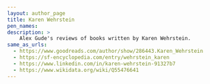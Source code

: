```yaml
---
layout: author_page
title: Karen Wehrstein
pen_names:
description: >
    Alex Gude's reviews of books written by Karen Wehrstein.
same_as_urls:
  - https://www.goodreads.com/author/show/286443.Karen_Wehrstein
  - https://sf-encyclopedia.com/entry/wehrstein_karen
  - https://www.linkedin.com/in/karen-wehrstein-91327b7
  - https://www.wikidata.org/wiki/Q55476641
---
```

